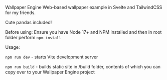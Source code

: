 Wallpaper Engine Web-based wallpaper example in Svelte and TailwindCSS for my friends.

Cute pandas included!

Before using:
Ensure you have Node 17+ and NPM installed and then in root folder perform `npm install`


Usage:

`npm run dev` - starts Vite development server

`npm run build` - builds static site in /build folder, contents of which you can copy over to your Wallpaper Engine project
